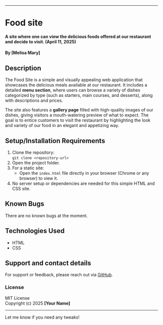 

---

# Food site  
#### A site where one can view the delicious foods offered at our restaurant and decide to visit. (April 11, 2025)  
#### By **[Melisa Mary]**

## Description  
The Food Site is a simple and visually appealing web application that showcases the delicious meals available at our restaurant. It includes a detailed **menu section**, where users can browse a variety of dishes categorized by type (such as starters, main courses, and desserts), along with descriptions and prices.  

The site also features a **gallery page** filled with high-quality images of our dishes, giving visitors a mouth-watering preview of what to expect. The goal is to entice customers to visit the restaurant by highlighting the look and variety of our food in an elegant and appetizing way.

## Setup/Installation Requirements  
1. Clone the repository:  
   `git clone <repository-url>`
2. Open the project folder.
3. For a static site:  
   - Open the `index.html` file directly in your browser (Chrome or any browser) to view it.
4. No server setup or dependencies are needed for this simple HTML and CSS site.

## Known Bugs  
There are no known bugs at the moment.

## Technologies Used  
- HTML  
- CSS

## Support and contact details  
For support or feedback, please reach out via [GitHub](https://github.com/melisamary).

### License  
MIT License  
Copyright (c) 2025 **[Your Name]**

---

Let me know if you need any tweaks!

